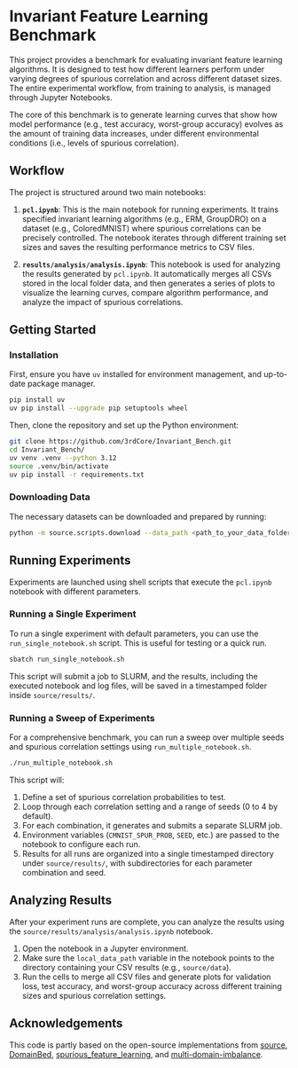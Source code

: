 # Invariant Feature Learning Benchmark

This project provides a benchmark for evaluating invariant feature learning algorithms. It is designed to test how different learners perform under varying degrees of spurious correlation and across different dataset sizes. The entire experimental workflow, from training to analysis, is managed through Jupyter Notebooks.

The core of this benchmark is to generate learning curves that show how model performance (e.g., test accuracy, worst-group accuracy) evolves as the amount of training data increases, under different environmental conditions (i.e., levels of spurious correlation).

## Workflow

The project is structured around two main notebooks:

1.  **`pcl.ipynb`**: This is the main notebook for running experiments. It trains specified invariant learning algorithms (e.g., ERM, GroupDRO) on a dataset (e.g., ColoredMNIST) where spurious correlations can be precisely controlled. The notebook iterates through different training set sizes and saves the resulting performance metrics to CSV files.

2.  **`results/analysis/analysis.ipynb`**: This notebook is used for analyzing the results generated by `pcl.ipynb`. It automatically  merges all CSVs stored in the local folder data, and then generates a series of plots to visualize the learning curves, compare algorithm performance, and analyze the impact of spurious correlations.

## Getting Started

### Installation

First, ensure you have `uv` installed for environment management, and up-to-date package manager.

```bash
pip install uv
uv pip install --upgrade pip setuptools wheel
```

Then, clone the repository and set up the Python environment:

```bash
git clone https://github.com/3rdCore/Invariant_Bench.git
cd Invariant_Bench/
uv venv .venv --python 3.12
source .venv/bin/activate 
uv pip install -r requirements.txt
```

### Downloading Data

The necessary datasets can be downloaded and prepared by running:

```bash
python -m source.scripts.download --data_path <path_to_your_data_folder> --download
```

## Running Experiments

Experiments are launched using shell scripts that execute the `pcl.ipynb` notebook with different parameters.

### Running a Single Experiment

To run a single experiment with default parameters, you can use the `run_single_notebook.sh` script. This is useful for testing or a quick run.

```bash
sbatch run_single_notebook.sh
```

This script will submit a job to SLURM, and the results, including the executed notebook and log files, will be saved in a timestamped folder inside `source/results/`.

### Running a Sweep of Experiments

For a comprehensive benchmark, you can run a sweep over multiple seeds and spurious correlation settings using `run_multiple_notebook.sh`.

```bash
./run_multiple_notebook.sh
```

This script will:
1.  Define a set of spurious correlation probabilities to test.
2.  Loop through each correlation setting and a range of seeds (0 to 4 by default).
3.  For each combination, it generates and submits a separate SLURM job.
4.  Environment variables (`CMNIST_SPUR_PROB`, `SEED`, etc.) are passed to the notebook to configure each run.
5.  Results for all runs are organized into a single timestamped directory under `source/results/`, with subdirectories for each parameter combination and seed.

## Analyzing Results

After your experiment runs are complete, you can analyze the results using the `source/results/analysis/analysis.ipynb` notebook. 

1.  Open the notebook in a Jupyter environment.
2.  Make sure the `local_data_path` variable in the notebook points to the directory containing your CSV results (e.g., `source/data`).
3.  Run the cells to merge all CSV files and generate plots for validation loss, test accuracy, and worst-group accuracy across different training sizes and spurious correlation settings.

## Acknowledgements
This code is partly based on the open-source implementations from [source](https://github.com/YyzHarry/source), [DomainBed](https://github.com/facebookresearch/DomainBed), [spurious_feature_learning](https://github.com/izmailovpavel/spurious_feature_learning), and [multi-domain-imbalance](https://github.com/YyzHarry/multi-domain-imbalance).
